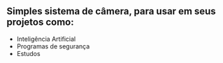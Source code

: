 ## Simples sistema de câmera, para usar em seus projetos como:

   - Inteligência Artificial
   - Programas de segurança
   - Estudos
